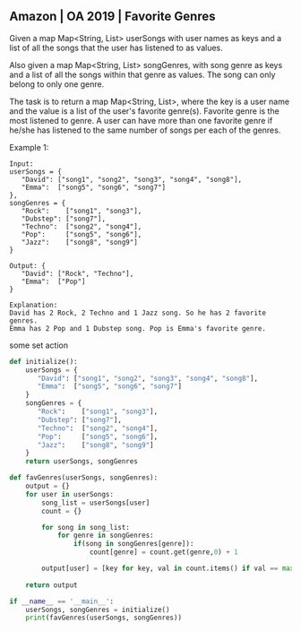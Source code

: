 ## Amazon | OA 2019 | Favorite Genres

Given a map Map<String, List<String>> userSongs with user names as keys and a list of all the songs that the user has listened to as values.

Also given a map Map<String, List<String>> songGenres, with song genre as keys and a list of all the songs within that genre as values. The song can only belong to only one genre.

The task is to return a map Map<String, List<String>>, where the key is a user name and the value is a list of the user's favorite genre(s). Favorite genre is the most listened to genre. A user can have more than one favorite genre if he/she has listened to the same number of songs per each of the genres.

Example 1:
```
Input:
userSongs = {  
   "David": ["song1", "song2", "song3", "song4", "song8"],
   "Emma":  ["song5", "song6", "song7"]
},
songGenres = {  
   "Rock":    ["song1", "song3"],
   "Dubstep": ["song7"],
   "Techno":  ["song2", "song4"],
   "Pop":     ["song5", "song6"],
   "Jazz":    ["song8", "song9"]
}

Output: {  
   "David": ["Rock", "Techno"],
   "Emma":  ["Pop"]
}

Explanation:
David has 2 Rock, 2 Techno and 1 Jazz song. So he has 2 favorite genres.
Emma has 2 Pop and 1 Dubstep song. Pop is Emma's favorite genre.
```

some set action

```python
def initialize():
    userSongs = {  
       "David": ["song1", "song2", "song3", "song4", "song8"],
       "Emma":  ["song5", "song6", "song7"]
    }
    songGenres = {  
       "Rock":    ["song1", "song3"],
       "Dubstep": ["song7"],
       "Techno":  ["song2", "song4"],
       "Pop":     ["song5", "song6"],
       "Jazz":    ["song8", "song9"]
    }
    return userSongs, songGenres

def favGenres(userSongs, songGenres):
    output = {}
    for user in userSongs:
        song_list = userSongs[user]
        count = {}

        for song in song_list:
            for genre in songGenres:
                if(song in songGenres[genre]):
                    count[genre] = count.get(genre,0) + 1

        output[user] = [key for key, val in count.items() if val == max(count.values())]
    
    return output

if __name__ == '__main__':
    userSongs, songGenres = initialize()
    print(favGenres(userSongs, songGenres))
```
